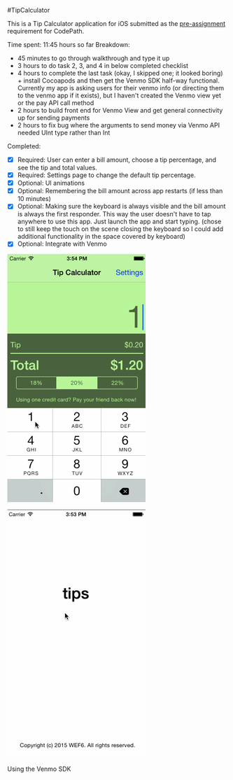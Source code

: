 #TipCalculator

This is a Tip Calculator application for iOS submitted as the [pre-assignment](https://gist.github.com/timothy1ee/7747214) requirement for CodePath.

Time spent: 11:45 hours so far
Breakdown:
- 45 minutes to go through walkthrough and type it up
- 3 hours to do task 2, 3, and 4 in below completed checklist
- 4 hours to complete the last task (okay, I skipped one; it looked boring) + install Cocoapods and then get the Venmo SDK half-way functional. Currently my app is asking users for their venmo info (or directing them to the venmo app if it exists), but I haven't created the Venmo view yet or the pay API call method
- 2 hours to build front end for Venmo View and get general connectivity up for sending payments
- 2 hours to fix bug where the arguments to send money via Venmo API needed UInt type rather than Int

Completed:

* [x] Required: User can enter a bill amount, choose a tip percentage, and see the tip and total values.
* [x] Required: Settings page to change the default tip percentage.
* [x] Optional: UI animations
* [x] Optional: Remembering the bill amount across app restarts (if less than 10 minutes)
* [x] Optional: Making sure the keyboard is always visible and the bill amount is always the first responder. This way the user doesn't have to tap anywhere to use this app. Just launch the app and start typing. (chose to still keep the touch on the scene closing the keyboard so I could add additional functionality in the space covered by keyboard)
* [x] Optional:  Integrate with Venmo

![Video Walkthrough Basic Functionality](tips-basic.gif)


![Video Walkthrough Venmo Functionality](tips-venmo.gif)

Using the Venmo SDK
